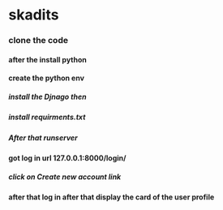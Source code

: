 # skadits
### clone the code
#### after the install python
#### create the python env
##### install the Djnago then
##### install requirments.txt
##### After that runserver
#### got log in url 127.0.0.1:8000/login/
##### click on Create new account link
#### after that log in after that display the card of the user profile
